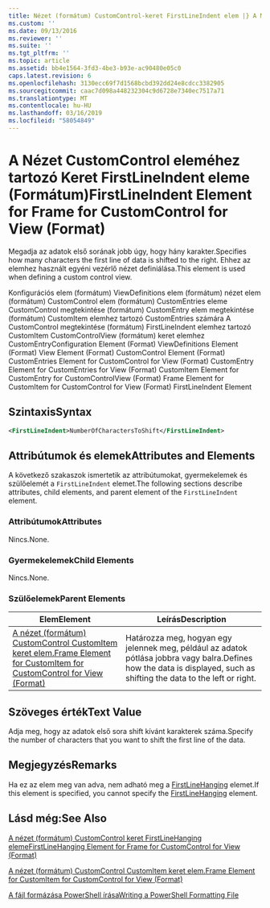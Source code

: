 ```yaml
---
title: Nézet (formátum) CustomControl-keret FirstLineIndent elem |} A Microsoft Docs
ms.custom: ''
ms.date: 09/13/2016
ms.reviewer: ''
ms.suite: ''
ms.tgt_pltfrm: ''
ms.topic: article
ms.assetid: bb4e1564-3fd3-4be3-b93e-ac90480e05c0
caps.latest.revision: 6
ms.openlocfilehash: 3130ecc69f7d1568bcbd392dd24e8cdcc3382905
ms.sourcegitcommit: caac7d098a448232304c9d6728e7340ec7517a71
ms.translationtype: MT
ms.contentlocale: hu-HU
ms.lasthandoff: 03/16/2019
ms.locfileid: "58054849"
---
```

# <a name="firstlineindent-element-for-frame-for-customcontrol-for-view-format"></a><span data-ttu-id="412cc-102">A Nézet CustomControl eleméhez tartozó Keret FirstLineIndent eleme (Formátum)</span><span class="sxs-lookup"><span data-stu-id="412cc-102">FirstLineIndent Element for Frame for CustomControl for View (Format)</span></span>

<span data-ttu-id="412cc-103">Megadja az adatok első sorának jobb úgy, hogy hány karakter.</span><span class="sxs-lookup"><span data-stu-id="412cc-103">Specifies how many characters the first line of data is shifted to the right.</span></span> <span data-ttu-id="412cc-104">Ehhez az elemhez használt egyéni vezérlő nézet definiálása.</span><span class="sxs-lookup"><span data-stu-id="412cc-104">This element is used when defining a custom control view.</span></span>

<span data-ttu-id="412cc-105">Konfigurációs elem (formátum) ViewDefinitions elem (formátum) nézet elem (formátum) CustomControl elem (formátum) CustomEntries eleme CustomControl megtekintése (formátum) CustomEntry elem megtekintése (formátum) CustomItem elemhez tartozó CustomEntries számára A CustomControl megtekintése (formátum) FirstLineIndent elemhez tartozó CustomItem CustomControlView (formátum) keret elemhez CustomEntry</span><span class="sxs-lookup"><span data-stu-id="412cc-105">Configuration Element (Format) ViewDefinitions Element (Format) View Element (Format) CustomControl Element (Format) CustomEntries Element for CustomControl for View (Format) CustomEntry Element for CustomEntries for View (Format) CustomItem Element for CustomEntry for CustomControlView (Format) Frame Element for CustomItem for CustomControl for View (Format) FirstLineIndent Element</span></span>

## <a name="syntax"></a><span data-ttu-id="412cc-106">Szintaxis</span><span class="sxs-lookup"><span data-stu-id="412cc-106">Syntax</span></span>

```xml
<FirstLineIndent>NumberOfCharactersToShift</FirstLineIndent>
```

## <a name="attributes-and-elements"></a><span data-ttu-id="412cc-107">Attribútumok és elemek</span><span class="sxs-lookup"><span data-stu-id="412cc-107">Attributes and Elements</span></span>

<span data-ttu-id="412cc-108">A következő szakaszok ismertetik az attribútumokat, gyermekelemek és szülőelemét a `FirstLineIndent` elemet.</span><span class="sxs-lookup"><span data-stu-id="412cc-108">The following sections describe attributes, child elements, and parent element of the `FirstLineIndent` element.</span></span>

### <a name="attributes"></a><span data-ttu-id="412cc-109">Attribútumok</span><span class="sxs-lookup"><span data-stu-id="412cc-109">Attributes</span></span>

<span data-ttu-id="412cc-110">Nincs.</span><span class="sxs-lookup"><span data-stu-id="412cc-110">None.</span></span>

### <a name="child-elements"></a><span data-ttu-id="412cc-111">Gyermekelemek</span><span class="sxs-lookup"><span data-stu-id="412cc-111">Child Elements</span></span>

<span data-ttu-id="412cc-112">Nincs.</span><span class="sxs-lookup"><span data-stu-id="412cc-112">None.</span></span>

### <a name="parent-elements"></a><span data-ttu-id="412cc-113">Szülőelemek</span><span class="sxs-lookup"><span data-stu-id="412cc-113">Parent Elements</span></span>

|<span data-ttu-id="412cc-114">Elem</span><span class="sxs-lookup"><span data-stu-id="412cc-114">Element</span></span>|<span data-ttu-id="412cc-115">Leírás</span><span class="sxs-lookup"><span data-stu-id="412cc-115">Description</span></span>|
|-------------|-----------------|
|[<span data-ttu-id="412cc-116">A nézet (formátum) CustomControl CustomItem keret elem.</span><span class="sxs-lookup"><span data-stu-id="412cc-116">Frame Element for CustomItem for CustomControl for View (Format)</span></span>](./frame-element-for-customitem-for-customcontrol-for-view-format.md)|<span data-ttu-id="412cc-117">Határozza meg, hogyan egy jelennek meg, például az adatok pótlása jobbra vagy balra.</span><span class="sxs-lookup"><span data-stu-id="412cc-117">Defines how the data is displayed, such as shifting the data to the left or right.</span></span>|

## <a name="text-value"></a><span data-ttu-id="412cc-118">Szöveges érték</span><span class="sxs-lookup"><span data-stu-id="412cc-118">Text Value</span></span>

<span data-ttu-id="412cc-119">Adja meg, hogy az adatok első sora shift kívánt karakterek száma.</span><span class="sxs-lookup"><span data-stu-id="412cc-119">Specify the number of characters that you want to shift the first line of the data.</span></span>

## <a name="remarks"></a><span data-ttu-id="412cc-120">Megjegyzés</span><span class="sxs-lookup"><span data-stu-id="412cc-120">Remarks</span></span>

<span data-ttu-id="412cc-121">Ha ez az elem meg van adva, nem adható meg a [FirstLineHanging](./firstlinehanging-element-for-frame-for-customcontrol-for-view-format.md) elemet.</span><span class="sxs-lookup"><span data-stu-id="412cc-121">If this element is specified, you cannot specify the [FirstLineHanging](./firstlinehanging-element-for-frame-for-customcontrol-for-view-format.md) element.</span></span>

## <a name="see-also"></a><span data-ttu-id="412cc-122">Lásd még:</span><span class="sxs-lookup"><span data-stu-id="412cc-122">See Also</span></span>

[<span data-ttu-id="412cc-123">A nézet (formátum) CustomControl keret FirstLineHanging eleme</span><span class="sxs-lookup"><span data-stu-id="412cc-123">FirstLineHanging Element for Frame for CustomControl for View (Format)</span></span>](./firstlinehanging-element-for-frame-for-customcontrol-for-view-format.md)

[<span data-ttu-id="412cc-124">A nézet (formátum) CustomControl CustomItem keret elem.</span><span class="sxs-lookup"><span data-stu-id="412cc-124">Frame Element for CustomItem for CustomControl for View (Format)</span></span>](./frame-element-for-customitem-for-customcontrol-for-view-format.md)

[<span data-ttu-id="412cc-125">A fájl formázása PowerShell írása</span><span class="sxs-lookup"><span data-stu-id="412cc-125">Writing a PowerShell Formatting File</span></span>](./writing-a-powershell-formatting-file.md)
